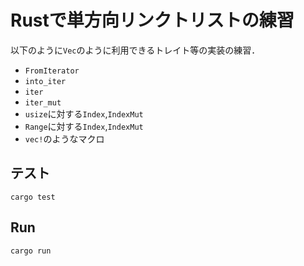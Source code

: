 # Rustで単方向リンクトリストの練習

以下のように`Vec`のように利用できるトレイト等の実装の練習．

- `FromIterator`
- `into_iter`
- `iter`
- `iter_mut`
- `usize`に対する`Index`,`IndexMut`
- `Range`に対する`Index`,`IndexMut`
- `vec!`のようなマクロ

## テスト

```shell
cargo test
```

## Run

```shell
cargo run
```

